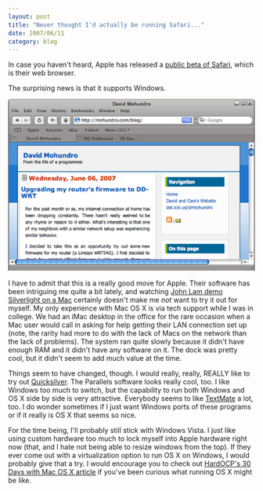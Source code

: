 ```yaml
---
layout: post
title: "Never thought I'd actually be running Safari..."
date: 2007/06/11
category: blog
---
```


In case you haven't heard, Apple has released a [public beta of Safari](http://www.apple.com/safari/), which is their web browser. 

The surprising news is that it supports Windows. 

![Safari on Windows?](/images/blog/WindowsLiveWriter/NeverthoughtIdactuallyberunningSafari_D1AF/David%20Mohundro.png)

I have to admit that this is a really good move for Apple. Their software has been intriguing me quite a bit lately, and watching <a href="http://sessions.visitmix.com/default.asp?event=1011&session=2012&pid=DEV02&disc=&id=1511&year=2007&search=DEV02">John Lam demo Silverlight on a Mac</a> certainly doesn't make me <em>not</em> want to try it out for myself. My only experience with Mac OS X is via tech support while I was in college. We had an iMac desktop in the office for the rare occasion when a Mac user would call in asking for help getting their LAN connection set up (note, the rarity had more to do with the lack of Macs on the network than the lack of problems). The system ran quite slowly because it didn't have enough RAM and it didn't have any software on it. The dock was pretty cool, but it didn't seem to add much value at the time. 

Things seem to have changed, though. I would really, really, REALLY like to try out [Quicksilver](http://quicksilver.blacktree.com/). The Parallels software looks really cool, too. I like Windows too much to switch, but the capability to run both Windows and OS X side by side is very attractive. Everybody seems to like [TextMate](http://macromates.com/) a lot, too. I do wonder sometimes if I just want Windows ports of these programs or if it really is OS X that seems so nice. 

For the time being, I'll probably still stick with Windows Vista. I just like using custom hardware too much to lock myself into Apple hardware right now (that, and I hate not being able to resize windows from the top). If they ever come out with a virtualization option to run OS X on Windows, I would probably give that a try. I would encourage you to check out [HardOCP's 30 Days with Mac OS X article](http://enthusiast.hardocp.com/article.html?art=MTM0OCwxLCxoZW50aHVzaWFzd) if you've been curious what running OS X might be like.


